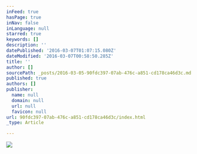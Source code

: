```yaml
---
inFeed: true
hasPage: true
inNav: false
inLanguage: null
starred: true
keywords: []
description: ''
datePublished: '2016-03-07T01:07:15.080Z'
dateModified: '2016-03-07T00:58:50.285Z'
title: ''
author: []
sourcePath: _posts/2016-03-05-90fdc397-07ab-476c-a851-cd178ca46d3c.md
published: true
authors: []
publisher:
  name: null
  domain: null
  url: null
  favicon: null
url: 90fdc397-07ab-476c-a851-cd178ca46d3c/index.html
_type: Article

---
```

![](https://s3-us-west-2.amazonaws.com/the-grid-img/p/bccb439d8cb1ce119490f20500f06bfccde3c58f.jpg)